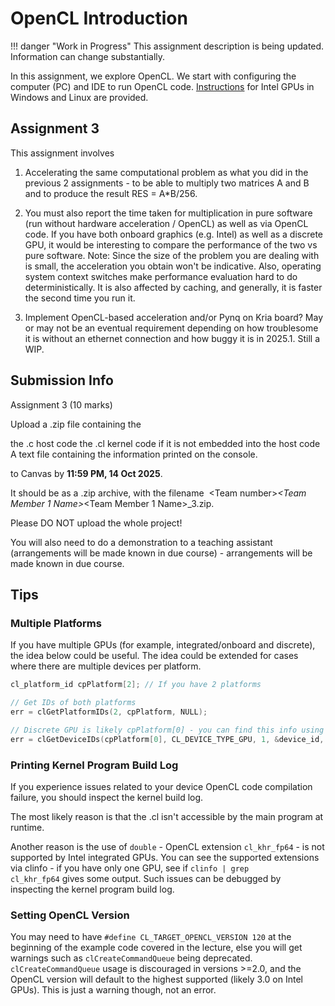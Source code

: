 # OpenCL Introduction

!!! danger "Work in Progress"
    This assignment description is being updated. Information can change substantially.
    

In this assignment, we explore OpenCL. We start with configuring the computer (PC) and IDE to run OpenCL code. [Instructions](2_OpenCL_Instructions.md) for Intel GPUs in Windows and Linux are provided.

## Assignment 3

This assignment involves

1) Accelerating the same computational problem as what you did in the previous 2 assignments - to be able to multiply two matrices A and B and to produce the result RES = A*B/256.

2) You must also report the time taken for multiplication in pure software (run without hardware acceleration / OpenCL) as well as via OpenCL code. If you have both onboard graphics (e.g. Intel) as well as a discrete GPU, it would be interesting to compare the performance of the two vs pure software. Note: Since the size of the problem you are dealing with is small, the acceleration you obtain won't be indicative. Also, operating system context switches make performance evaluation hard to do deterministically. It is also affected by caching, and generally, it is faster the second time you run it.

3) Implement OpenCL-based acceleration and/or Pynq on Kria board? May or may not be an eventual requirement depending on how troublesome it is without an ethernet connection and how buggy it is in 2025.1. Still a WIP.

## Submission Info

Assignment 3 (10 marks)

Upload a .zip file containing the

the .c host code
the .cl kernel code if it is not embedded into the host code
A text file containing the information printed on the console.

to Canvas by **11:59 PM, 14 Oct 2025**.

It should be as a .zip archive, with the filename  \<Team number\>_\<Team Member 1 Name\>_\<Team Member 1 Name\>_3.zip.

Please DO NOT upload the whole project!

You will also need to do a demonstration to a teaching assistant (arrangements will be made known in due course) - arrangements will be made known in due course.

## Tips

### Multiple Platforms

If you have multiple GPUs (for example, integrated/onboard and discrete), the idea below could be useful. The idea could be extended for cases where there are multiple devices per platform.

``` c
cl_platform_id cpPlatform[2]; // If you have 2 platforms

// Get IDs of both platforms
err = clGetPlatformIDs(2, cpPlatform, NULL);

// Discrete GPU is likely cpPlatform[0] - you can find this info using clinfo. Change this to cpPlatform[1] to change to onboard graphics.
err = clGetDeviceIDs(cpPlatform[0], CL_DEVICE_TYPE_GPU, 1, &device_id, NULL);
```

### Printing Kernel Program Build Log

If you experience issues related to your device OpenCL code compilation failure, you should inspect the kernel build log.

The most likely reason is that the .cl isn't accessible by the main program at runtime.

Another reason is the use of `double` - OpenCL extension `cl_khr_fp64` - is not supported by Intel integrated GPUs. You can see the supported extensions via clinfo - if you have only one GPU, see if `clinfo | grep cl_khr_fp64` gives some output. Such issues can be debugged by inspecting the kernel program build log.

### Setting OpenCL Version

You may need to have `#define CL_TARGET_OPENCL_VERSION 120` at the beginning of the example code covered in the lecture, else you will get warnings such as `clCreateCommandQueue` being deprecated. `clCreateCommandQueue` usage is discouraged in versions >=2.0, and the OpenCL version will default to the highest supported (likely 3.0 on Intel GPUs). This is just a warning though, not an error.
